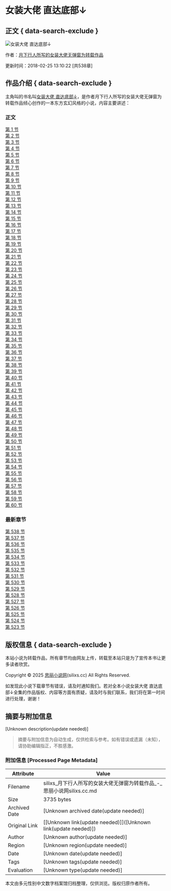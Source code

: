 # 女装大佬 直达底部↓

## 正文 { data-search-exclude }


![女装大佬 直达底部↓](//d.silixs.cc/predefine-T5xY-37759.jpg?sm)

作者：[月下行人所写的女装大佬无弹窗为转载作品](/zuozhe/67084r0o884p4ron624051997684597388p559274s6p65r05s397n974r3n8s6p8s7q4s5p54p1C.html)

更新时间：2018-02-25 13:10:22 \[共538章\]

## 作品介绍 { data-search-exclude }

主角叫的书名叫[女装大佬 直达底部↓](/14218593_1653952101.html)，是作者月下行人所写的女装大佬无弹窗为转载作品倾心创作的一本东方玄幻风格的小说，内容主要讲述：

### 正文

[第 1 节](/14218593/1.html)  
[第 2 节](/14218593/2.html)  
[第 3 节](/14218593/3.html)  
[第 4 节](/14218593/4.html)  
[第 5 节](/14218593/5.html)  
[第 6 节](/14218593/6.html)  
[第 7 节](/14218593/7.html)  
[第 8 节](/14218593/8.html)  
[第 9 节](/14218593/9.html)  
[第 10 节](/14218593/10.html)  
[第 11 节](/14218593/11.html)  
[第 12 节](/14218593/12.html)  
[第 13 节](/14218593/13.html)  
[第 14 节](/14218593/14.html)  
[第 15 节](/14218593/15.html)  
[第 16 节](/14218593/16.html)  
[第 17 节](/14218593/17.html)  
[第 18 节](/14218593/18.html)  
[第 19 节](/14218593/19.html)  
[第 20 节](/14218593/20.html)  
[第 21 节](/14218593/21.html)  
[第 22 节](/14218593/22.html)  
[第 23 节](/14218593/23.html)  
[第 24 节](/14218593/24.html)  
[第 25 节](/14218593/25.html)  
[第 26 节](/14218593/26.html)  
[第 27 节](/14218593/27.html)  
[第 28 节](/14218593/28.html)  
[第 29 节](/14218593/29.html)  
[第 30 节](/14218593/30.html)  
[第 31 节](/14218593/31.html)  
[第 32 节](/14218593/32.html)  
[第 33 节](/14218593/33.html)  
[第 34 节](/14218593/34.html)  
[第 35 节](/14218593/35.html)  
[第 36 节](/14218593/36.html)  
[第 37 节](/14218593/37.html)  
[第 38 节](/14218593/38.html)  
[第 39 节](/14218593/39.html)  
[第 40 节](/14218593/40.html)  
[第 41 节](/14218593/41.html)  
[第 42 节](/14218593/42.html)  
[第 43 节](/14218593/43.html)  
[第 44 节](/14218593/44.html)  
[第 45 节](/14218593/45.html)  
[第 46 节](/14218593/46.html)  
[第 47 节](/14218593/47.html)  
[第 48 节](/14218593/48.html)  
[第 49 节](/14218593/49.html)  
[第 50 节](/14218593/50.html)  
[第 51 节](/14218593/51.html)  
[第 52 节](/14218593/52.html)  
[第 53 节](/14218593/53.html)  
[第 54 节](/14218593/54.html)  
[第 55 节](/14218593/55.html)  
[第 56 节](/14218593/56.html)  
[第 57 节](/14218593/57.html)  
[第 58 节](/14218593/58.html)  
[第 59 节](/14218593/59.html)  
[第 60 节](/14218593/60.html)

### 最新章节

[第 538 节](/14218593/538.html)  
[第 537 节](/14218593/537.html)  
[第 536 节](/14218593/536.html)  
[第 535 节](/14218593/535.html)  
[第 534 节](/14218593/534.html)  
[第 533 节](/14218593/533.html)  
[第 532 节](/14218593/532.html)  
[第 531 节](/14218593/531.html)  
[第 530 节](/14218593/530.html)  
[第 529 节](/14218593/529.html)  
[第 528 节](/14218593/528.html)  
[第 527 节](/14218593/527.html)  
[第 526 节](/14218593/526.html)  
[第 525 节](/14218593/525.html)  
[第 524 节](/14218593/524.html)  
[第 523 节](/14218593/523.html)  

## 版权信息 { data-search-exclude }

本站小说为转载作品，所有章节均由网友上传，转载至本站只是为了宣传本书让更多读者欣赏。

Copyright © 2025 [思丽小说网](https://www.silixs.cc/)(silixs.cc) All Rights Reserved. 

如发现此小说下载章节有错误，请及时通知我们。若对全本小说女装大佬 直达底部↓全集的作品版权、内容等方面有质疑，请及时与我们联系，我们将在第一时间进行处理，谢谢！
<!-- tcd_original_link https://silixs.cc/14218593_1658070849.html -->


## 摘要与附加信息

<!-- tcd_abstract -->
[Unknown description(update needed)]
<!-- tcd_abstract_end -->

> 摘要与附加信息为自动生成，仅供检索与参考。如有错误或遗漏（未知），请协助编辑指正，不胜感激。

### 附加信息 [Processed Page Metadata]

| Attribute       | Value                                  |
|-----------------|----------------------------------------|
| Filename        | silixs_月下行人所写的女装大佬无弹窗为转载作品_-_思丽小说网silixs.cc.md                             |
| Size            | 3735 bytes                           |
| Archived Date   | [Unknown archived date(update needed)]                             |
| Original Link   | [[Unknown link(update needed)]]([Unknown link(update needed)])                       |
| Author          | [Unknown author(update needed)]                               |
| Region          | [Unknown region(update needed)]                               |
| Date            | [Unknown date(update needed)]                                 |
| Tags            | [Unknown tags(update needed)]                                 |
| Evaluation            | [Unknown type(update needed)]                                 |
<!-- tcd_table_end -->

本文由多元性别中文数字档案馆归档整理，仅供浏览。版权归原作者所有。

